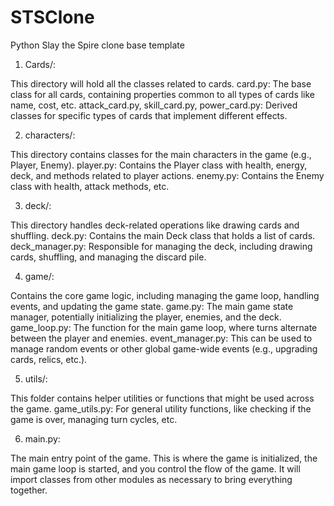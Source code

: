 # STSClone
Python Slay the Spire clone base template

1. Cards/: 

This directory will hold all the classes related to cards.
card.py: The base class for all cards, containing properties common to all types of cards like name, cost, etc.
attack_card.py, skill_card.py, power_card.py: Derived classes for specific types of cards that implement different effects.

2. characters/:

This directory contains classes for the main characters in the game (e.g., Player, Enemy).
player.py: Contains the Player class with health, energy, deck, and methods related to player actions.
enemy.py: Contains the Enemy class with health, attack methods, etc.

3. deck/:

This directory handles deck-related operations like drawing cards and shuffling.
deck.py: Contains the main Deck class that holds a list of cards.
deck_manager.py: Responsible for managing the deck, including drawing cards, shuffling, and managing the discard pile.

4. game/:

Contains the core game logic, including managing the game loop, handling events, and updating the game state.
game.py: The main game state manager, potentially initializing the player, enemies, and the deck.
game_loop.py: The function for the main game loop, where turns alternate between the player and enemies.
event_manager.py: This can be used to manage random events or other global game-wide events (e.g., upgrading cards, relics, etc.).

5. utils/:

This folder contains helper utilities or functions that might be used across the game.
game_utils.py: For general utility functions, like checking if the game is over, managing turn cycles, etc.

6. main.py:

The main entry point of the game. This is where the game is initialized, the main game loop is started, and you control the flow of the game. It will import classes from other modules as necessary to bring everything together.



